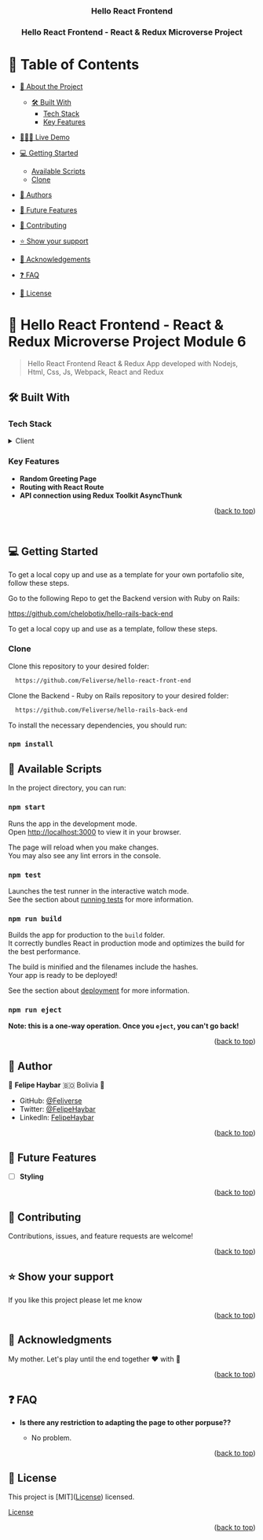 <a name="readme-top"></a>

<div align="center">

  <h3><b>Hello React Frontend</b></h3>
  <h3><b>Hello React Frontend - React & Redux Microverse Project </b></h3>

</div>

# 📗 Table of Contents

- [📖 About the Project](#about-project)

  - [🛠 Built With](#built-with)
    - [Tech Stack](#tech-stack)
    - [Key Features](#key-features)

- [🧑🏻‍💻 Live Demo](#live-demo)
- [💻 Getting Started](#getting-started)
  - [Available Scripts](#available-scripts)
  - [Clone](#clone)
- [👥 Authors](#authors)
- [🔭 Future Features](#future-features)
- [🤝 Contributing](#contributing)
- [⭐️ Show your support](#support)
- [🙏 Acknowledgements](#acknowledgements)
- [❓ FAQ](#faq)
- [📝 License](#license)

# 📖 Hello React Frontend - React & Redux Microverse Project Module 6<a name="about-project"></a>

> Hello React Frontend React & Redux App developed with Nodejs, Html, Css, Js, Webpack, React and Redux

## 🛠 Built With <a name="built-with"></a>

### Tech Stack <a name="tech-stack"></a>

<details>
  <summary>Client</summary>
  <ul>
    <li><a href="https://en.wikipedia.org/wiki/HTML">Html</a></li>
    <li><a href="https://en.wikipedia.org/wiki/CSS">Css</a></li>
    <li><a href="https://en.wikipedia.org/wiki/JavaScript">Vanilla Javascript</a></li>
    <li><a href="https://webpack.js.org/">Webpack</a></li>
    <li><a href="https://react.org/">React</a></li>
    <li><a href="https://redux.js.org/">Redux</a></li>
  </ul>
</details>

<!-- Features -->

### Key Features <a name="key-features"></a>

- **Random Greeting Page**
- **Routing with React Route**
- **API connection using Redux Toolkit AsyncThunk**

<p align="right">(<a href="#readme-top">back to top</a>)</p>

<br/>

## 💻 Getting Started <a name="getting-started"></a>

To get a local copy up and use as a template for your own portafolio site, follow these steps.

Go to the following Repo to get the Backend version with Ruby on Rails:

<a>https://github.com/chelobotix/hello-rails-back-end</a>

To get a local copy up and use as a template, follow these steps.

### Clone <a name="clone"></a>

Clone this repository to your desired folder:

```sh
  https://github.com/Feliverse/hello-react-front-end
```

Clone the Backend - Ruby on Rails repository to your desired folder:

```sh
  https://github.com/Feliverse/hello-rails-back-end
```

To install the necessary dependencies, you should run:

### `npm install`

## 🤖 Available Scripts <a name="available-scripts"></a>

In the project directory, you can run:

### `npm start`

Runs the app in the development mode.\
Open [http://localhost:3000](http://localhost:3000) to view it in your browser.

The page will reload when you make changes.\
You may also see any lint errors in the console.

### `npm test`

Launches the test runner in the interactive watch mode.\
See the section about [running tests](https://facebook.github.io/create-react-app/docs/running-tests) for more information.

### `npm run build`

Builds the app for production to the `build` folder.\
It correctly bundles React in production mode and optimizes the build for the best performance.

The build is minified and the filenames include the hashes.\
Your app is ready to be deployed!

See the section about [deployment](https://facebook.github.io/create-react-app/docs/deployment) for more information.

### `npm run eject`

**Note: this is a one-way operation. Once you `eject`, you can't go back!**

<p align="right">(<a href="#readme-top">back to top</a>)</p>

<!-- AUTHOR -->

## 👥 Author <a name="authors"></a>

👤 **Felipe Haybar**
🇧🇴 Bolivia 💓

- GitHub: [@Feliverse](https://github.com/Feliverse)
- Twitter: [@FelipeHaybar](https://twitter.com/FelipeHaybar)
- LinkedIn: [FelipeHaybar](https://linkedin.com/in/FelipeHaybar)

<p align="right">(<a href="#readme-top">back to top</a>)</p>

## 🔭 Future Features <a name="future-features"></a>

- [ ] **Styling**

<p align="right">(<a href="#readme-top">back to top</a>)</p>

## 🤝 Contributing <a name="contributing"></a>

Contributions, issues, and feature requests are welcome!

<p align="right">(<a href="#readme-top">back to top</a>)</p>

## ⭐️ Show your support <a name="support"></a>

If you like this project please let me know

<p align="right">(<a href="#readme-top">back to top</a>)</p>

## 🙏 Acknowledgments <a name="acknowledgements"></a>

My mother. Let's play until the end together ❤️ with 🧠
<br/>

<p align="right">(<a href="#readme-top">back to top</a>)</p>

## ❓ FAQ <a name="faq"></a>

- **Is there any restriction to adapting the page to other porpuse??**

  - No problem.

<p align="right">(<a href="#readme-top">back to top</a>)</p>

## 📝 License <a name="license"></a>

This project is [MIT](<a href="./licence">License</a>) licensed.

<a href="./licence">License</a>

<p align="right">(<a href="#readme-top">back to top</a>)</p>